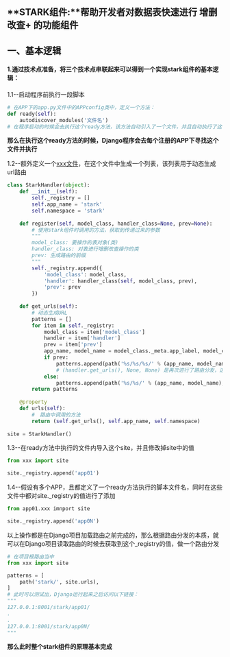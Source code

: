 ## **STARK组件:**帮助开发者对数据表快速进行 增删改查+ 的功能组件

## 一、基本逻辑

#### 1.通过技术点准备，将三个技术点串联起来可以得到一个实现stark组件的基本逻辑：

1.1--启动程序前执行一段脚本

```python
# 在APP下的app.py文件中的APPconfig类中，定义一个方法：
def ready(self):
	autodiscover_modules('文件名')
# 在程序启动的时候会去执行这个ready方法，该方法自动引入了一个文件，并且自动执行了这个文件
```

**那么在执行这个ready方法的时候，Django程序会去每个注册的APP下寻找这个文件并执行**

1.2--额外定义一个<u>xxx文件</u>，在这个文件中生成一个列表，该列表用于动态生成url路由

```python
class StarkHandler(object):
    def __init__(self):
        self._registry = []
        self.app_name = 'stark'
        self.namespace = 'stark'
    
    def register(self, model_class, handler_class=None, prev=None):
        # 使用stark组件时调用的方法，获取到传递过来的参数
        """
        model_class: 要操作的表对象(类)
        handler_class: 对表进行增删改查操作的类
        prev: 生成路由的前缀
        """
        self._registry.append({
            'model_class': model_class,
            'handler': handler_class(self, model_class, prev),
            'prev': prev
        })
    
    def get_urls(self):
        # 动态生成URL
        patterns = []
        for item in self._registry:
            model_class = item['model_class']
            handler = item['handler']
            prev = item['prev']
            app_name, model_name = model_class._meta.app_label, model_class._meta.model_label
            if prev:
                patterns.append(path('%s/%s/%s/' % (app_name, model_name, prev), (handler.get_urls(), None, None)))
                # (handler.get_urls(), None, None) 是再次进行了路由分发，这是一个元祖，第一个参数调用的默认的stark组件提				 供的视图函数操作类中的路由分发，返回的是一个列表，
            else:
                patterns.append(path('%s/%s/' % (app_name, model_name), (handler.get_urls(), None, None)))
        return patterns
        
    @property
    def urls(self):
        #　路由中调用的方法
        return (self.get_urls(), self.app_name, self.namespace)
    
site = StarkHandler()
```

1.3--在ready方法中执行的文件内导入这个site，并且修改掉site中的值

```python
from xxx import site

site._registry.append('app01')
```

1.4--假设有多个APP，且都定义了一个ready方法执行的脚本文件名，同时在这些文件中都对site._registry的值进行了添加

```python
from app01.xxx imnport site

site._registry.append('app0N')
```

以上操作都是在Django项目加载路由之前完成的，那么根据路由分发的本质，就可以在Django项目读取路由的时候去获取到这个_registry的值，做一个路由分发

```python
# 在项目根路由当中
from xxx import site

patterns = [
    path('stark/', site.urls),
]
# 此时可以测试出，Django运行起来之后访问以下链接：
"""
127.0.0.1:8001/stark/app01/
.
.
127.0.0.1:8001/stark/app0N/
"""
```

**那么此时整个stark组件的原理基本完成**

